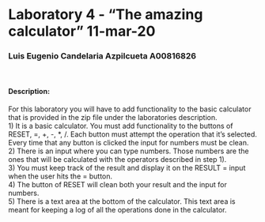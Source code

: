 <h1>
    Laboratory 4 - “The amazing calculator” 11-mar-20
</h1>
<h3>
    Luis Eugenio Candelaria Azpilcueta A00816826
</h3>
<br>
<h4>
    Description:
</h4>
<p>
    For this laboratory you will have to add functionality to the basic calculator that is provided in the zip file under the laboratories description.
    <br>
1) It is a basic calculator. You must add functionality to the buttons of RESET, =, +, -, *, /. Each button must attempt the operation that it’s selected. Every time that any button is clicked the input for numbers must be clean.
<br>
2) There is an input where you can type numbers. Those numbers are the ones that will be calculated with the operators described in step 1).
<br>
3) You must keep track of the result and display it on the RESULT = input when the user hits the = button.
<br>
4) The button of RESET will clean both your result and the input for numbers.
<br>
5) There is a text area at the bottom of the calculator. This text area is meant for keeping a log of all the operations done in the calculator.
</p>